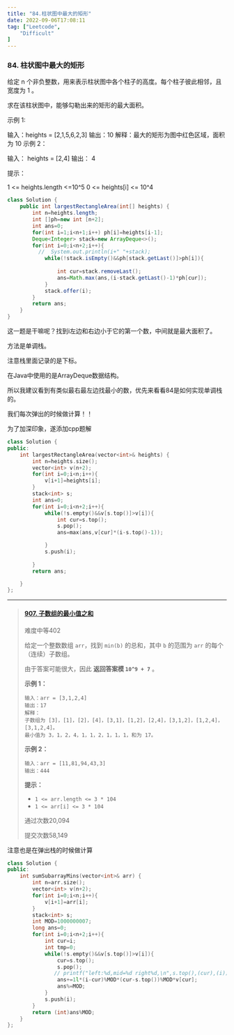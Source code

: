 ```yaml
---
title: "84.柱状图中最大的矩形"
date: 2022-09-06T17:08:11
tag: ["Leetcode",
    "Difficult"
]
---
```


### 84. 柱状图中最大的矩形
给定 n 个非负整数，用来表示柱状图中各个柱子的高度。每个柱子彼此相邻，且宽度为 1 。

求在该柱状图中，能够勾勒出来的矩形的最大面积。

 

示例 1:



输入：heights = [2,1,5,6,2,3]
输出：10
解释：最大的矩形为图中红色区域，面积为 10
示例 2：



输入： heights = [2,4]
输出： 4


提示：

1 <= heights.length <=10^5
0 <= heights[i] <= 10^4


```java
class Solution {
    public int largestRectangleArea(int[] heights) {
        int n=heights.length;
        int []ph=new int [n+2];
        int ans=0;
        for(int i=1;i<n+1;i++) ph[i]=heights[i-1];
        Deque<Integer> stack=new ArrayDeque<>();
        for(int i=0;i<n+2;i++){
          //  System.out.println(i+" "+stack);
            while(!stack.isEmpty()&&ph[stack.getLast()]>ph[i]){
               
                int cur=stack.removeLast();
                ans=Math.max(ans,(i-stack.getLast()-1)*ph[cur]);
            }
            stack.offer(i);
        }
        return ans;
    }
}
```
这一题是干嘛呢？找到i左边和右边小于它的第一个数，中间就是最大面积了。

方法是单调栈。

注意栈里面记录的是下标。

在Java中使用的是ArrayDeque数据结构。

所以我建议看到有类似最右最左边找最小的数，优先来看看84是如何实现单调栈的。

我们每次弹出的时候做计算！！

为了加深印象，遂添加cpp题解
```cpp
class Solution {
public:
    int largestRectangleArea(vector<int>& heights) {
        int n=heights.size();
        vector<int> v(n+2);
        for(int i=0;i<n;i++){
            v[i+1]=heights[i];
        }
        stack<int> s;
        int ans=0;
        for(int i=0;i<n+2;i++){
            while(!s.empty()&&v[s.top()]>v[i]){
                int cur=s.top();
                s.pop();
                ans=max(ans,v[cur]*(i-s.top()-1));

            }
            s.push(i);
            
        }
        return ans;

    }
};
```

---------





>#### [907. 子数组的最小值之和](https://leetcode.cn/problems/sum-of-subarray-minimums/)
>
>难度中等402
>
>给定一个整数数组 `arr`，找到 `min(b)` 的总和，其中 `b` 的范围为 `arr` 的每个（连续）子数组。
>
>由于答案可能很大，因此 **返回答案模 `10^9 + 7`** 。
>
> 
>
>**示例 1：**
>
>```
>输入：arr = [3,1,2,4]
>输出：17
>解释：
>子数组为 [3]，[1]，[2]，[4]，[3,1]，[1,2]，[2,4]，[3,1,2]，[1,2,4]，[3,1,2,4]。 
>最小值为 3，1，2，4，1，1，2，1，1，1，和为 17。
>```
>
>**示例 2：**
>
>```
>输入：arr = [11,81,94,43,3]
>输出：444
>```
>
> 
>
>**提示：**
>
>- `1 <= arr.length <= 3 * 104`
>- `1 <= arr[i] <= 3 * 104`
>
> 
>
>通过次数20,094
>
>提交次数58,149
>
>



注意也是在弹出栈的时候做计算

```cpp
class Solution {
public:
    int sumSubarrayMins(vector<int>& arr) {
        int n=arr.size();
        vector<int> v(n+2);
        for(int i=0;i<n;i++){
            v[i+1]=arr[i];
        }
        stack<int> s;
        int MOD=1000000007;
        long ans=0;
        for(int i=0;i<n+2;i++){
            int cur=i;
            int tmp=0;
            while(!s.empty()&&v[s.top()]>v[i]){
                cur=s.top();
                s.pop();
               // printf("left:%d,mid=%d right%d,\n",s.top(),(cur),(i));
                ans+=1l*(i-cur)%MOD*(cur-s.top())%MOD*v[cur];
                ans%=MOD;
            }
            s.push(i);
        }
        return (int)ans%MOD;
    }
};
```

